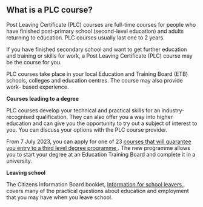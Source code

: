 ##  What is a PLC course?

Post Leaving Certificate (PLC) courses are full-time courses for people who
have finished post-primary school (second-level education) and adults
returning to education. PLC courses usually last one to 2 years.

If you have finished secondary school and want to get further education and
training or skills for work, a Post Leaving Certificate (PLC) course may be
the course for you.

PLC courses take place in your local Education and Training Board (ETB)
schools, colleges and education centres. The course may also provide work-
based experience.

**Courses leading to a degree**

PLC courses develop your technical and practical skills for an industry-
recognised qualification. They can also offer you a way into higher education
and can give you the opportunity to try out a subject of interest to you. You
can discuss your options with the PLC course provider.

From 7 July 2023, you can apply for one of 23 [ courses that will guarantee
you entry to a third level degree programme ](https://nto.hea.ie/courses/) .
The new programme allows you to start your degree at an Education Training
Board and complete it in a university.

**Leaving school**

The Citizens Information Board booklet, [ Information for school leavers
](https://www.citizensinformationboard.ie/en/publications/information/leaflets.html)
, covers many of the practical questions about education and employment that
you may have when you leave school.
